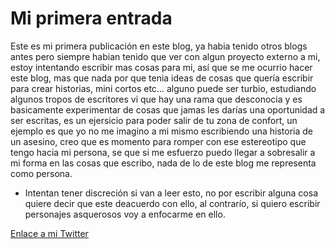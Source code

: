# Mi primera entrada

Este es mi primera publicación en este blog, ya habia tenido otros blogs antes pero siempre habian tenido que ver con algun proyecto externo a mi, estoy intentando escribir mas cosas para mi, así que se me ocurrio hacer este blog, mas que nada por que tenia ideas de cosas que quería escribir para crear historias, mini cortos etc... alguno puede ser turbio, estudiando algunos tropos de escritores vi que hay una rama que desconocia y es basicamente experimentar de cosas que jamas les darías una oportunidad a ser escritas, es un ejersicio para poder salir de tu zona de confort, un ejemplo es que yo no me imagino a mi mismo escribiendo una historia de un asesino, creo que es momento para romper con ese estereotipo que tengo hacia mi persona, se que si me esfuerzo puedo llegar a sobresalir a mi forma en las cosas que escribo, nada de lo de este blog me representa como persona.

- Intentan tener discreción si van a leer esto, no por escribir alguna cosa quiere decir que este deacuerdo con ello, al contrarío, si quiero escribir personajes asquerosos voy a enfocarme en ello. 

[Enlace a mi Twitter](https://twitter.com/)


